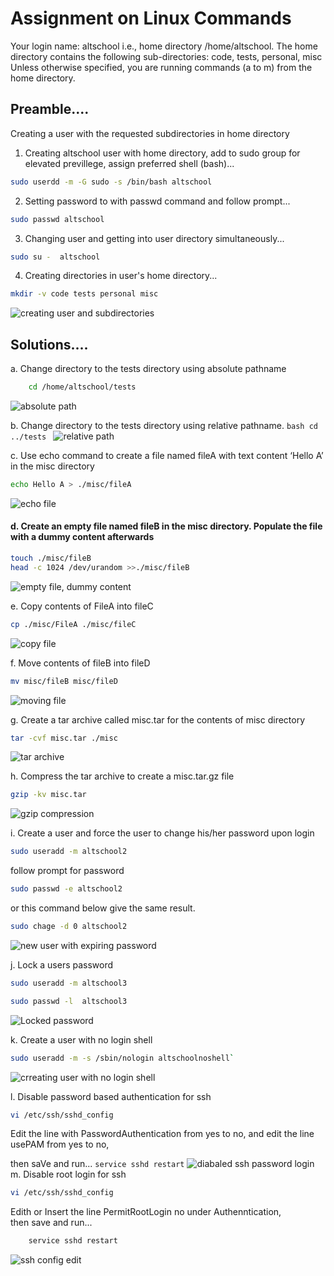 
# Assignment on Linux Commands
Your login name: altschool i.e., home directory /home/altschool. The home directory contains the following sub-directories: code, tests, personal, misc Unless otherwise specified, you are running commands (a to m) from the home directory.

## Preamble....
Creating a user with the requested subdirectories in home directory
1. Creating altschool user with home directory, add to sudo group for elevated previllege, assign preferred shell (bash)...
```bash
sudo userdd -m -G sudo -s /bin/bash altschool
```
2. Setting password to with passwd command and follow prompt...
```bash
sudo passwd altschool
```
3. Changing user and getting into user directory simultaneously...
```bash
sudo su -  altschool
```
4. Creating directories in user's home directory...
```bash
mkdir -v code tests personal misc
```
![creating user and subdirectories](./screenshots/create_user_and_dirs.png)

## Solutions....
a. Change directory to the tests directory using absolute pathname
```bash
    cd /home/altschool/tests
```
![absolute path](./screenshots/cd_absolute-path.png)

b. Change directory to the tests directory using relative pathname. 
    ```bash
    cd ../tests
    ```
![relative path](./screenshots/cd_relative_path.png)

c. Use echo command to create a file named fileA with text content ‘Hello A’ in the misc directory
```bash 
echo Hello A > ./misc/fileA
```
![echo file](./screenshots/echo_file.png)

#### d. Create an empty file named fileB in the misc directory. Populate the file with a dummy content afterwards
```bash
touch ./misc/fileB
head -c 1024 /dev/urandom >>./misc/fileB
```
![empty file, dummy content](./screenshots/empty-file-dumy-content.png)

e. Copy contents of FileA into fileC
```bash
cp ./misc/FileA ./misc/fileC
```
![copy file](./screenshots/copy_file.png)

f. Move contents of fileB into fileD
```bash
mv misc/fileB misc/fileD
```
![moving file](./screenshots/move_or_rename.png)

g. Create a tar archive called misc.tar for the contents of misc directory 
```bash
tar -cvf misc.tar ./misc
```
![tar archive](./screenshots/tar_archiving.png)

h. Compress the tar archive to create a misc.tar.gz file 
```bash
gzip -kv misc.tar
```  
![gzip compression](./screenshots/gzip_compression.png)

i. Create a user and force the user to change his/her password upon login
```bash
sudo useradd -m altschool2
```
follow prompt for password
```bash
sudo passwd -e altschool2
```  
or this command below give the same result.
```bash
sudo chage -d 0 altschool2
```
![new user with expiring password](./screenshots/expiring_user_password.png)

j. Lock a users password
```bash
sudo useradd -m altschool3
```
    
```bash
sudo passwd -l  altschool3
```
![Locked password](./screenshots/locking_user_password.png)

k. Create a user with no login shell
```bash
sudo useradd -m -s /sbin/nologin altschoolnoshell` 
```
![crreating user with no login shell](./screenshots/no_shell_user.png)

l. Disable password based authentication for ssh

```bash
vi /etc/ssh/sshd_config
```
Edit the line with PasswordAuthentication from yes to no, and edit the line usePAM from yes to no, 

then saVe and run...
    `service sshd restart`
![diabaled ssh password login](./screenshots/disabled_ssh_password_login.png)
m. Disable root login for ssh
```bash
vi /etc/ssh/sshd_config
```
Edith or Insert the line  PermitRootLogin no under Authenntication,  
then save and run...
```bash 
    service sshd restart
```
![ssh config edit](./screenshots/disabled_root_ssh_login.png)
